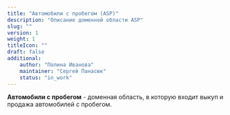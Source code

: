 ```yaml
---
title: "Автомобили с пробегом (ASP)"
description: "Описание доменной области ASP"
slug: ""
version: 1
weight: 1
titleIcon: ""
draft: false
additional:
    author: "Полина Иванова"
    maintainer: "Сергей Панасюк"
    status: "in_work"
---
```


**Автомобили с пробегом** - доменная область, в которую входит выкуп и продажа автомобилей с пробегом.

<!--
пустой документ
-->

